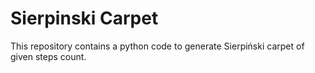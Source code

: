 # Sierpinski Carpet
This repository contains a python code to generate Sierpiński carpet of given steps count.
